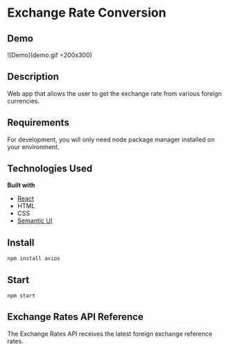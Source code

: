# Exchange Rate Conversion

## Demo
![Demo](demo.gif =200x300)

## Description

Web app that allows the user to get the exchange rate from various foreign currencies.

## Requirements

For development, you will only need node package manager installed on your environment.

## Technologies Used

<b>Built with</b>

- [React](https://reactjs.org/)
- HTML
- CSS
- [Semantic UI](https://semantic-ui.com/)

## Install

    npm install axios

## Start

    npm start

## Exchange Rates API Reference

The Exchange Rates API receives the latest foreign exchange reference rates.
